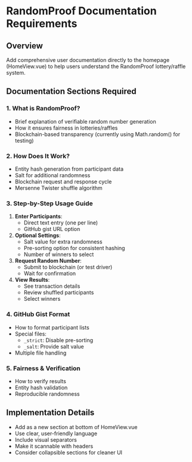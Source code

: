# RandomProof Documentation Requirements

## Overview
Add comprehensive user documentation directly to the homepage (HomeView.vue) to help users understand the RandomProof lottery/raffle system.

## Documentation Sections Required

### 1. What is RandomProof?
- Brief explanation of verifiable random number generation
- How it ensures fairness in lotteries/raffles
- Blockchain-based transparency (currently using Math.random() for testing)

### 2. How Does It Work?
- Entity hash generation from participant data
- Salt for additional randomness
- Blockchain request and response cycle
- Mersenne Twister shuffle algorithm

### 3. Step-by-Step Usage Guide
1. **Enter Participants**: 
   - Direct text entry (one per line)
   - GitHub gist URL option
2. **Optional Settings**:
   - Salt value for extra randomness
   - Pre-sorting option for consistent hashing
   - Number of winners to select
3. **Request Random Number**:
   - Submit to blockchain (or test driver)
   - Wait for confirmation
4. **View Results**:
   - See transaction details
   - Review shuffled participants
   - Select winners

### 4. GitHub Gist Format
- How to format participant lists
- Special files:
  - `_strict`: Disable pre-sorting
  - `_salt`: Provide salt value
- Multiple file handling

### 5. Fairness & Verification
- How to verify results
- Entity hash validation
- Reproducible randomness

## Implementation Details
- Add as a new section at bottom of HomeView.vue
- Use clear, user-friendly language
- Include visual separators
- Make it scannable with headers
- Consider collapsible sections for cleaner UI